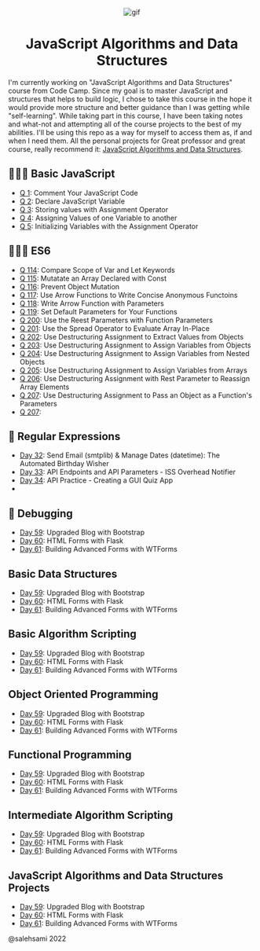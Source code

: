 <p align="center">
<img width="" src="https://media.giphy.com/media/kPVTbiTORIopy/giphy.gif" align="center" alt="gif" />
<h1 align="center">JavaScript Algorithms and Data Structures 
</h1>
</p>

I'm currently working on "JavaScript Algorithms and Data Structures" course from Code Camp.
Since my goal is to master JavaScript and structures that helps to build logic, I chose to take this course in the hope it would provide more structure and better
guidance than I was getting while "self-learning".
While taking part in this course, I have been taking notes and what-not and attempting all of the course projects to the
best of my abilities.
I'll be using this repo as a way for myself to access them as, if and when I need them.
All the personal projects for Great professor and great course, really recommend it:
[JavaScript Algorithms and Data Structures](https://www.freecodecamp.org/learn/javascript-algorithms-and-data-structures/).

## 👨🏻‍🎓 Basic JavaScript
- [Q 1](day01): Comment Your JavaScript Code
- [Q 2](day02): Declare JavaScript Variable
- [Q 3](day03): Storing values with Assignment Operator
- [Q 4](day04): Assigning Values of one Variable to another
- [Q 5](day05): Initializing Variables with the Assignment Operator

## 🏋🏻‍♂️ ES6
- [Q 114](day15): Compare Scope of Var and Let Keywords
- [Q 115](day16): Mutatate an Array Declared with Const
- [Q 116](day17): Prevent Object Mutation
- [Q 117](day17): Use Arrow Functions to Write Concise Anonymous Functoins
- [Q 118](day17): Write Arrow Function with Parameters
- [Q 119](day17): Set Default Parameters for Your Functions
- [Q 200](day17): Use the Reest Parameters with Function Parameters
- [Q 201](https://github.com/salehsami/JavaScript-Algorithms-and-Data-Structures/blob/main/ES6/Spread_operator.js): Use the Spread Operator to Evaluate Array In-Place
- [Q 202](day17): Use Destructuring Assignment to Extract Values from Objects
- [Q 203](day17): Use Destructuring Assignment to Assign Variables from Objects
- [Q 204](day17): Use Destructuring Assignment to Assign Variables from Nested Objects
- [Q 205](day17): Use Destructuring Assignment to Assign Variables from Arrays
- [Q 206](day17): Use Destructuring Assignment with Rest Parameter to Reassign Array Elements 
- [Q 207](day17): Use Destructuring Assignment to Pass an Object as a Function's Parameters
- [Q 207](day17): 

## 💪 Regular Expressions
- [Day 32](day32): Send Email (smtplib) & Manage Dates (datetime): The Automated Birthday Wisher
- [Day 33](day33): API Endpoints and API Parameters - ISS Overhead Notifier
- [Day 34](day34): API Practice - Creating a GUI Quiz App
-

## 🚀 Debugging
- [Day 59](day59): Upgraded Blog with Bootstrap
- [Day 60](day60): HTML Forms with Flask
- [Day 61](day61): Building Advanced Forms with WTForms

##  Basic Data Structures
- [Day 59](day59): Upgraded Blog with Bootstrap
- [Day 60](day60): HTML Forms with Flask
- [Day 61](day61): Building Advanced Forms with WTForms

##  Basic Algorithm Scripting

- [Day 59](day59): Upgraded Blog with Bootstrap
- [Day 60](day60): HTML Forms with Flask
- [Day 61](day61): Building Advanced Forms with WTForms

##  Object Oriented Programming

- [Day 59](day59): Upgraded Blog with Bootstrap
- [Day 60](day60): HTML Forms with Flask
- [Day 61](day61): Building Advanced Forms with WTForms

##  Functional Programming

- [Day 59](day59): Upgraded Blog with Bootstrap
- [Day 60](day60): HTML Forms with Flask
- [Day 61](day61): Building Advanced Forms with WTForms


##  Intermediate Algorithm Scripting


- [Day 59](day59): Upgraded Blog with Bootstrap
- [Day 60](day60): HTML Forms with Flask
- [Day 61](day61): Building Advanced Forms with WTForms


##  JavaScript Algorithms and Data Structures Projects

- [Day 59](day59): Upgraded Blog with Bootstrap
- [Day 60](day60): HTML Forms with Flask
- [Day 61](day61): Building Advanced Forms with WTForms

@salehsami 2022
